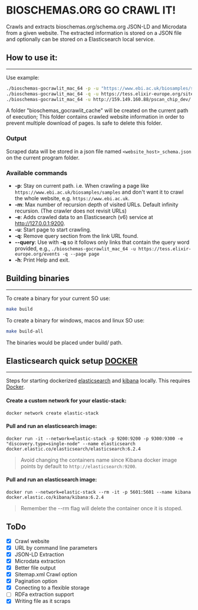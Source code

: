 # BIOSCHEMAS.ORG GO CRAWL IT!

Crawls and extracts bioschemas.org/schema.org JSON-LD and Microdata from a given website. The extracted information is stored on a JSON file and optionally can be stored on a Elasticsearch local service.


## How to use it:
---
Use example: 
```bash
./bioschemas-gocrawlit_mac_64 -p -u "https://www.ebi.ac.uk/biosamples/samples"
./bioschemas-gocrawlit_mac_64 -q -u https://tess.elixir-europe.org/sitemaps/events.xml
./bioschemas-gocrawlit_mac_64 -u http://159.149.160.88/pscan_chip_dev/
```

A folder "bioschemas_gocrawlit_cache" will be created on the current path of execution; This folder contains crawled website information in order to prevent multiple download of pages. Is safe to delete this folder.


### Output

Scraped data will be stored in a json file named ```<website_host>_schema.json``` on the current program folder.


### Available commands

- **-p**: Stay on current path. i.e. When crawling a page like ```https://www.ebi.ac.uk/biosamples/samples``` and don't want it to crawl the whole website, e.g. ```https://www.ebi.ac.uk```.
- **-m**: Max number of recursion depth of visited URLs. Default infinity recursion. (The crawler does not revisit URLs)
- **-e**: Adds crawled data to an Elasticsearch (v6) service at http://127.0.0.1:9200.
- **-u**: Start page to start crawling.
- **-q**: Remove query section from the link URL found.
- **--query**: Use with **-q** so it follows only links that contain the query word provided, e.g., ```./bioschemas-gocrawlit_mac_64 -u https://tess.elixir-europe.org/events -q --page page```
- **-h**: Print Help and exit.


## Building binaries
----
To create a binary for your current SO use:
```bash
make build
```

To create a binary for windows, macos and linux SO use:
```bash
make build-all
```

The binaries would be placed under build/ path.


## Elasticsearch quick setup [DOCKER](https://www.docker.com/)
---
Steps for starting dockerized [elasticsearch](https://www.elastic.co/products/elasticsearch) and [kibana](https://www.elastic.co/products/kibana) locally. This requires [Docker](https://store.docker.com/search?type=edition&offering=community).

#### Create a custom network for your elastic-stack:

```docker network create elastic-stack```

#### Pull and run an elasticsearch image:

```docker run -it --network=elastic-stack -p 9200:9200 -p 9300:9300 -e "discovery.type=single-node" --name elasticsearch docker.elastic.co/elasticsearch/elasticsearch:6.2.4```
> Avoid changing the containers name since Kibana docker image points by default to `http://elasticsearch:9200`.

#### Pull and run an elasticsearch image:

```docker run --network=elastic-stack --rm -it -p 5601:5601 --name kibana docker.elastic.co/kibana/kibana:6.2.4```

> Remember the --rm flag will delete the container once it is stoped.


## ToDo

- [x] Crawl website
- [x] URL by command line parameters
- [x] JSON-LD Extraction
- [x] Microdata extraction
- [x] Better file output
- [x] Sitemap.xml Crawl option
- [x] Pagination option
- [x] Conecting to a flexible storage
- [ ] RDFa extraction support
- [x] Writing file as it scraps
